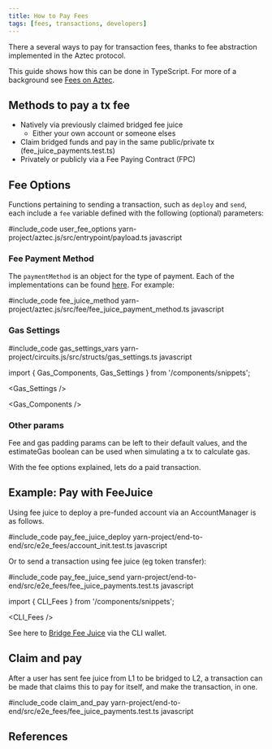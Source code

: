 ```yaml
---
title: How to Pay Fees
tags: [fees, transactions, developers]
---
```


There a several ways to pay for transaction fees, thanks to fee abstraction implemented in the Aztec protocol.

This guide shows how this can be done in TypeScript. For more of a background see [Fees on Aztec](../../../aztec/concepts/fees).

## Methods to pay a tx fee

- Natively via previously claimed bridged fee juice
    - Either your own account or someone elses
- Claim bridged funds and pay in the same public/private tx (fee_juice_payments.test.ts)
- Privately or publicly via a Fee Paying Contract (FPC)


## Fee Options

Functions pertaining to sending a transaction, such as `deploy` and `send`, each include a `fee` variable defined with the following (optional) parameters:

#include_code user_fee_options yarn-project/aztec.js/src/entrypoint/payload.ts javascript


### Fee Payment Method

The `paymentMethod` is an object for the type of payment. Each of the implementations can be found [here](https://github.com/AztecProtocol/aztec-packages/blob/#include_aztec_version/yarn-project/aztec.js/src/fee). For example:

#include_code fee_juice_method yarn-project/aztec.js/src/fee/fee_juice_payment_method.ts javascript

### Gas Settings

#include_code gas_settings_vars yarn-project/circuits.js/src/structs/gas_settings.ts javascript

import { Gas_Components, Gas_Settings } from '/components/snippets';

<Gas_Settings />

<Gas_Components />

### Other params

Fee and gas padding params can be left to their default values, and the estimateGas boolean can be used when simulating a tx to calculate gas.

With the fee options explained, lets do a paid transaction.

## Example: Pay with FeeJuice

Using fee juice to deploy a pre-funded account via an AccountManager is as follows.

#include_code pay_fee_juice_deploy yarn-project/end-to-end/src/e2e_fees/account_init.test.ts javascript

Or to send a transaction using fee juice (eg token transfer):

#include_code pay_fee_juice_send yarn-project/end-to-end/src/e2e_fees/fee_juice_payments.test.ts javascript


import { CLI_Fees } from '/components/snippets';

<CLI_Fees />

See here to [Bridge Fee Juice](../../../developers/reference/environment_reference/cli_wallet_reference#bridge-fee-juice) via the CLI wallet.

## Claim and pay

After a user has sent fee juice from L1 to be bridged to L2, a transaction can be made that claims this to pay for itself, and make the transaction, in one.

#include_code claim_and_pay yarn-project/end-to-end/src/e2e_fees/fee_juice_payments.test.ts javascript

## References

